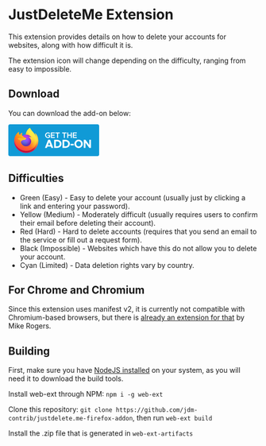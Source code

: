 # JustDeleteMe Extension

This extension provides details on how to delete your accounts for websites, along with how difficult it is.

The extension icon will change depending on the difficulty, ranging from easy to impossible.

## Download
You can download the add-on below:

<a href="https://addons.mozilla.org/en-US/firefox/addon/justdeleteme/"><img src="https://raw.githubusercontent.com/alexanderepolite/justdelete.me-firefox-addon/master/firefox_addon_image.png" alt="Download for Firefox"></a>

## Difficulties

* Green (Easy) - Easy to delete your account (usually just by clicking a link and entering your password).
* Yellow (Medium) - Moderately difficult (usually requires users to confirm their email before deleting their account).
* Red (Hard) - Hard to delete accounts (requires that you send an email to the service or fill out a request form).
* Black (Impossible) - Websites which have this do not allow you to delete your account.
* Cyan (Limited) - Data deletion rights vary by country.

## For Chrome and Chromium

Since this extension uses manifest v2, it is currently not compatible with Chromium-based browsers, but
there is [already an extension for that](https://chrome.google.com/webstore/detail/just-delete-me/hfpofkfbabpbbmchmiekfnlcgaedbgcf) by Mike Rogers.

## Building

First, make sure you have [NodeJS installed](https://nodejs.org) on your system, as you will
need it to download the build tools.

Install web-ext through NPM: `npm i -g web-ext`

Clone this repository: `git clone https://github.com/jdm-contrib/justdelete.me-firefox-addon`, then run `web-ext build`

Install the .zip file that is generated in `web-ext-artifacts`
